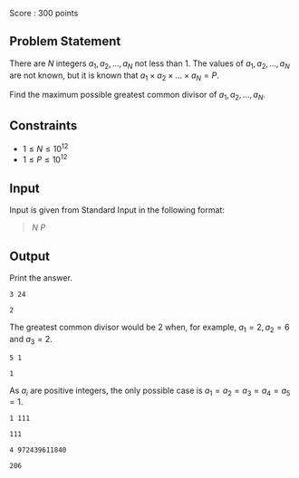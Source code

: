 Score : $300$ points

## Problem Statement

There are $N$ integers $a_1, a_2, ..., a_N$ not less than $1$.
The values of $a_1, a_2, ..., a_N$ are not known, but it is known that $a_1 \times a_2 \times ... \times a_N = P$.

Find the maximum possible greatest common divisor of $a_1, a_2, ..., a_N$.

## Constraints

- $1 \leq N \leq 10^{12}$
- $1 \leq P \leq 10^{12}$

## Input

Input is given from Standard Input in the following format:

> $N$ $P$

## Output

Print the answer.

```input1
3 24
```

```output1
2
```

The greatest common divisor would be $2$ when, for example, $a_1=2, a_2=6$ and $a_3=2$.

```input2
5 1
```

```output2
1
```

As $a_i$ are positive integers, the only possible case is $a_1 = a_2 = a_3 = a_4 = a_5 = 1$.

```input3
1 111
```

```output3
111
```

```input4
4 972439611840
```

```output4
206
```